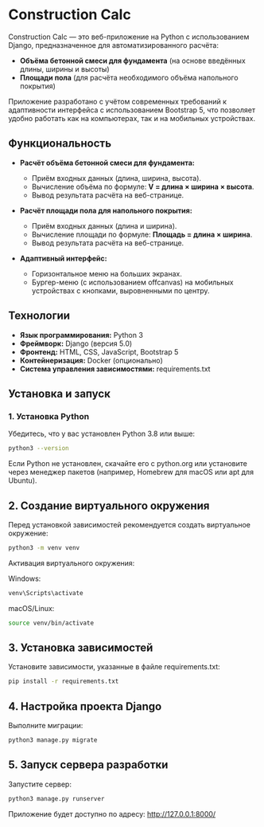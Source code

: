 # Construction Calc

Construction Calc — это веб-приложение на Python с использованием Django, предназначенное для автоматизированного расчёта:
- **Объёма бетонной смеси для фундамента** (на основе введённых длины, ширины и высоты)
- **Площади пола** (для расчёта необходимого объёма напольного покрытия)

Приложение разработано с учётом современных требований к адаптивности интерфейса с использованием Bootstrap 5, что позволяет удобно работать как на компьютерах, так и на мобильных устройствах.

## Функциональность

- **Расчёт объёма бетонной смеси для фундамента:**
  - Приём входных данных (длина, ширина, высота).
  - Вычисление объёма по формуле: **V = длина × ширина × высота**.
  - Вывод результата расчёта на веб-странице.
  
- **Расчёт площади пола для напольного покрытия:**
  - Приём входных данных (длина и ширина).
  - Вычисление площади по формуле: **Площадь = длина × ширина**.
  - Вывод результата расчёта на веб-странице.

- **Адаптивный интерфейс:**
  - Горизонтальное меню на больших экранах.
  - Бургер-меню (с использованием offcanvas) на мобильных устройствах с кнопками, выровненными по центру.

## Технологии

- **Язык программирования:** Python 3
- **Фреймворк:** Django (версия 5.0)
- **Фронтенд:** HTML, CSS, JavaScript, Bootstrap 5
- **Контейнеризация:** Docker (опционально)
- **Система управления зависимостями:** requirements.txt

## Установка и запуск

### 1. Установка Python

Убедитесь, что у вас установлен Python 3.8 или выше:
```bash
python3 --version
```

Если Python не установлен, скачайте его с python.org или установите через менеджер пакетов (например, Homebrew для macOS или apt для Ubuntu).

## 2. Создание виртуального окружения

Перед установкой зависимостей рекомендуется создать виртуальное окружение:

```bash
python3 -m venv venv
```
Активация виртуального окружения:

Windows:

```bash
venv\Scripts\activate
```

macOS/Linux:

```bash
source venv/bin/activate
```

## 3. Установка зависимостей
Установите зависимости, указанные в файле requirements.txt:

```bash
pip install -r requirements.txt
```

## 4. Настройка проекта Django
Выполните миграции:

```bash
python3 manage.py migrate
```
## 5. Запуск сервера разработки

Запустите сервер:

```bash
python3 manage.py runserver
```

Приложение будет доступно по адресу: http://127.0.0.1:8000/

